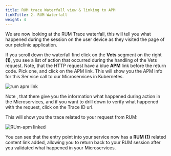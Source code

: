 ```yaml
---
title: RUM trace Waterfall view & linking to APM 
linkTitle: 2. RUM Waterfall
weight: 4
---
```


We are now looking at the RUM Trace waterfall, this will tell you what happened during the session on the user device as they visited the page of our petclinic application.

If you scroll down the waterfall find click on the **Vets**  segment on the right **(1)**, you see a list of action that occurred during the handling of the Vets request. Note, that the HTTP request have a blue **APM** link before the return code. Pick one, and click on the APM link.  This will show you the APM info for this Ser vice call to our Microservices in Kubernetes.

![rum apm link](../../images/rum-trace.png)

Note , that there give you the information what happened during action in the Microservices, and if you want to   drill down to verify what happened with the request, click on the Trace ID url.

This will show you the trace related to your request from RUM:

![RUm-apm linked](../../images/rum-apm-waterfall.png)

You can see that the entry point into your service now has a **RUM (1)** related content link added, allowing you to return back to your RUM session after you validated what happened in your Microservices.

